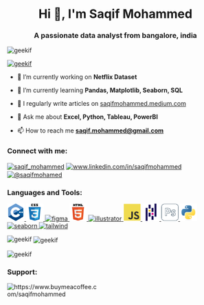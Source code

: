 <h1 align="center">Hi 👋, I'm Saqif Mohammed</h1>
<h3 align="center">A passionate data analyst from bangalore, india</h3>

<p align="left"> <img src="https://komarev.com/ghpvc/?username=geekif&label=Profile%20views&color=0e75b6&style=flat" alt="geekif" /> </p>

<p align="left"> <a href="https://github.com/ryo-ma/github-profile-trophy"><img src="https://github-profile-trophy.vercel.app/?username=geekif" alt="geekif" /></a> </p>

- 🔭 I’m currently working on **Netflix Dataset**

- 🌱 I’m currently learning **Pandas, Matplotlib, Seaborn, SQL**

- 📝 I regularly write articles on [saqifmohammed.medium.com](saqifmohammed.medium.com)

- 💬 Ask me about **Excel, Python, Tableau, PowerBI**

- 📫 How to reach me **saqif.mohammed@gmail.com**

<h3 align="left">Connect with me:</h3>
<p align="left">
<a href="https://twitter.com/saqif_mohammed" target="blank"><img align="center" src="https://raw.githubusercontent.com/rahuldkjain/github-profile-readme-generator/master/src/images/icons/Social/twitter.svg" alt="saqif_mohammed" height="30" width="40" /></a>
<a href="https://linkedin.com/in/www.linkedin.com/in/saqifmohammed" target="blank"><img align="center" src="https://raw.githubusercontent.com/rahuldkjain/github-profile-readme-generator/master/src/images/icons/Social/linked-in-alt.svg" alt="www.linkedin.com/in/saqifmohammed" height="30" width="40" /></a>
<a href="https://medium.com/@saqifmohamed" target="blank"><img align="center" src="https://raw.githubusercontent.com/rahuldkjain/github-profile-readme-generator/master/src/images/icons/Social/medium.svg" alt="@saqifmohamed" height="30" width="40" /></a>
</p>

<h3 align="left">Languages and Tools:</h3>
<p align="left"> <a href="https://www.w3schools.com/cpp/" target="_blank" rel="noreferrer"> <img src="https://raw.githubusercontent.com/devicons/devicon/master/icons/cplusplus/cplusplus-original.svg" alt="cplusplus" width="40" height="40"/> </a> <a href="https://www.w3schools.com/css/" target="_blank" rel="noreferrer"> <img src="https://raw.githubusercontent.com/devicons/devicon/master/icons/css3/css3-original-wordmark.svg" alt="css3" width="40" height="40"/> </a> <a href="https://www.figma.com/" target="_blank" rel="noreferrer"> <img src="https://www.vectorlogo.zone/logos/figma/figma-icon.svg" alt="figma" width="40" height="40"/> </a> <a href="https://www.w3.org/html/" target="_blank" rel="noreferrer"> <img src="https://raw.githubusercontent.com/devicons/devicon/master/icons/html5/html5-original-wordmark.svg" alt="html5" width="40" height="40"/> </a> <a href="https://www.adobe.com/in/products/illustrator.html" target="_blank" rel="noreferrer"> <img src="https://www.vectorlogo.zone/logos/adobe_illustrator/adobe_illustrator-icon.svg" alt="illustrator" width="40" height="40"/> </a> <a href="https://developer.mozilla.org/en-US/docs/Web/JavaScript" target="_blank" rel="noreferrer"> <img src="https://raw.githubusercontent.com/devicons/devicon/master/icons/javascript/javascript-original.svg" alt="javascript" width="40" height="40"/> </a> <a href="https://pandas.pydata.org/" target="_blank" rel="noreferrer"> <img src="https://raw.githubusercontent.com/devicons/devicon/2ae2a900d2f041da66e950e4d48052658d850630/icons/pandas/pandas-original.svg" alt="pandas" width="40" height="40"/> </a> <a href="https://www.photoshop.com/en" target="_blank" rel="noreferrer"> <img src="https://raw.githubusercontent.com/devicons/devicon/master/icons/photoshop/photoshop-line.svg" alt="photoshop" width="40" height="40"/> </a> <a href="https://www.python.org" target="_blank" rel="noreferrer"> <img src="https://raw.githubusercontent.com/devicons/devicon/master/icons/python/python-original.svg" alt="python" width="40" height="40"/> </a> <a href="https://seaborn.pydata.org/" target="_blank" rel="noreferrer"> <img src="https://seaborn.pydata.org/_images/logo-mark-lightbg.svg" alt="seaborn" width="40" height="40"/> </a> <a href="https://tailwindcss.com/" target="_blank" rel="noreferrer"> <img src="https://www.vectorlogo.zone/logos/tailwindcss/tailwindcss-icon.svg" alt="tailwind" width="40" height="40"/> </a> </p>

<p><img align="left" src="https://github-readme-stats.vercel.app/api/top-langs?username=geekif&show_icons=true&locale=en&layout=compact" alt="geekif" /></p>

<p>&nbsp;<img align="center" src="https://github-readme-stats.vercel.app/api?username=geekif&show_icons=true&locale=en" alt="geekif" /></p>

<p><img align="center" src="https://github-readme-streak-stats.herokuapp.com/?user=geekif&" alt="geekif" /></p>

<h3 align="left">Support:</h3>
<p><a href="https://www.buymeacoffee.com/https://www.buymeacoffee.com/saqifmohammed"> <img align="left" src="https://cdn.buymeacoffee.com/buttons/v2/default-yellow.png" height="50" width="210" alt="https://www.buymeacoffee.com/saqifmohammed" /></a></p><br><br>
